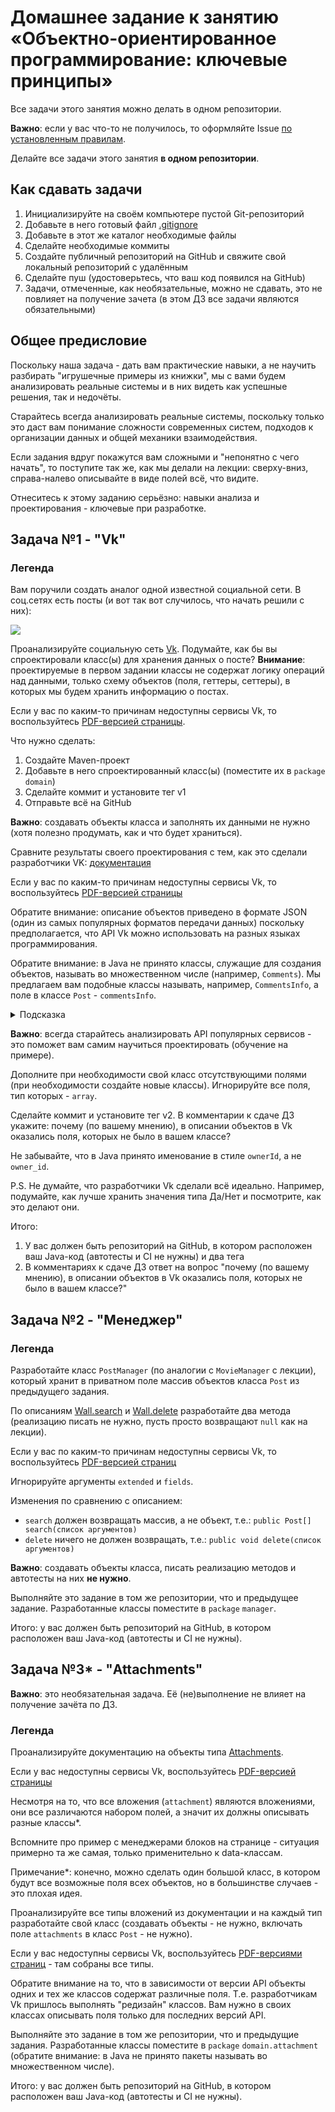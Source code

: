 # Домашнее задание к занятию «Объектно-ориентированное программирование: ключевые принципы»

Все задачи этого занятия можно делать в одном репозитории.

**Важно**: если у вас что-то не получилось, то оформляйте Issue [по установленным правилам](../report-requirements.md).

Делайте все задачи этого занятия **в одном репозитории**.

## Как сдавать задачи

1. Инициализируйте на своём компьютере пустой Git-репозиторий
1. Добавьте в него готовый файл [.gitignore](../.gitignore)
1. Добавьте в этот же каталог необходимые файлы
1. Сделайте необходимые коммиты
1. Создайте публичный репозиторий на GitHub и свяжите свой локальный репозиторий с удалённым
1. Сделайте пуш (удостоверьтесь, что ваш код появился на GitHub)
1. Задачи, отмеченные, как необязательные, можно не сдавать, это не повлияет на получение зачета (в этом ДЗ все задачи являются обязательными)

## Общее предисловие

Поскольку наша задача - дать вам практические навыки, а не научить разбирать "игрушечные примеры из книжки", мы с вами будем анализировать реальные системы и в них видеть как успешные решения, так и недочёты.

Старайтесь всегда анализировать реальные системы, поскольку только это даст вам понимание сложности современных систем, подходов к организации данных и общей механики взаимодействия.

Если задания вдруг покажутся вам сложными и "непонятно с чего начать", то поступите так же, как мы делали на лекции: сверху-вниз, справа-налево описывайте в виде полей всё, что видите.

Отнеситесь к этому заданию серьёзно: навыки анализа и проектирования - ключевые при разработке.

## Задача №1 - "Vk"

### Легенда

Вам поручили создать аналог одной известной социальной сети. В соц.сетях есть посты (и вот так вот случилось, что начать решили с них):

![](assets/vk-regular.png)

Проанализируйте социальную сеть [Vk](https://vk.com/netology). Подумайте, как бы вы спроектировали класс(ы) для хранения данных о посте?
**Внимание**: проектируемые в первом задании классы не содержат логику операций над данными, только схему объектов (поля, геттеры, сеттеры), в которых мы будем хранить информацию о постах.

Если у вас по каким-то причинам недоступны сервисы Vk, то воспользуйтесь [PDF-версией страницы](assets/VK.pdf).

Что нужно сделать:
1. Создайте Maven-проект
1. Добавьте в него спроектированный класс(ы) (поместите их в `package` `domain`)
1. Сделайте коммит и установите тег v1
1. Отправьте всё на GitHub

**Важно**: создавать объекты класса и заполнять их данными не нужно (хотя полезно продумать, как и что будет храниться).

Сравните результаты своего проектирования с тем, как это сделали разработчики VK: [документация](https://vk.com/dev/objects/post)

Если у вас по каким-то причинам недоступны сервисы Vk, то воспользуйтесь [PDF-версией страницы](assets/post.pdf)

Обратите внимание: описание объектов приведено в формате JSON (один из самых популярных форматов передачи данных) поскольку предполагается, что API Vk можно использовать на разных языках программирования.

Обратите внимание: в Java не принято классы, служащие для создания объектов, называть во множественном числе (например, `Comments`). Мы предлагаем вам подобные классы называть, например, `CommentsInfo`, а поле в классе `Post` - `commentsInfo`.

<details>
  <summary>Подсказка</summary>
  
  Это должно выглядеть примерно так:
  
  ```java
  // файл Post.java
  public class Post {
    private int id;
    ...
    private CommentsInfo commentsInfo;
    ...
    // + get/set на все поля
  }
  ```
  ```java
  // файл CommentsInfo.java
  public class CommentsInfo {
    private int count;
    private boolean canPost;
    ...
    // + get/set на все поля
  }
  ```
</details>

**Важно**: всегда старайтесь анализировать API популярных сервисов - это поможет вам самим научиться проектировать (обучение на примере).

Дополните при необходимости свой класс отсутствующими полями (при необходимости создайте новые классы). Игнорируйте все поля, тип которых - `array`.

Сделайте коммит и установите тег v2. В комментарии к сдаче ДЗ укажите: почему (по вашему мнению), в описании объектов в Vk оказались поля, которых не было в вашем классе?

Не забывайте, что в Java принято именование в стиле `ownerId`, а не `owner_id`.

P.S. Не думайте, что разработчики Vk сделали всё идеально. Например, подумайте, как лучше хранить значения типа Да/Нет и посмотрите, как это делают они.

Итого:
1. У вас должен быть репозиторий на GitHub, в котором расположен ваш Java-код (автотесты и CI не нужны) и два тега
1. В комментариях к сдаче ДЗ ответ на вопрос "почему (по вашему мнению), в описании объектов в Vk оказались поля, которых не было в вашем классе?" 

## Задача №2 - "Менеджер"

### Легенда

Разработайте класс `PostManager` (по аналогии с `MovieManager` с лекции), который хранит в приватном поле массив объектов класса `Post` из предыдущего задания.

По описаниям [Wall.search](https://vk.com/dev/wall.search) и [Wall.delete](https://vk.com/dev/wall.delete) разработайте два метода (реализацию писать не нужно, пусть просто возвращают `null` как на лекции). 

Если у вас по каким-то причинам недоступны сервисы Vk, то воспользуйтесь [PDF-версией страниц](assets/manager)

Игнорируйте аргументы `extended` и `fields`.

Изменения по сравнению с описанием:
* `search` должен возвращать массив, а не объект, т.е.: `public Post[] search(список аргументов)`
* `delete` ничего не должен возвращать, т.е.: `public void delete(список аргументов)`

**Важно**: создавать объекты класса, писать реализацию методов и автотесты на них **не нужно**.

Выполняйте это задание в том же репозитории, что и предыдущее задание. Разработанные классы поместите в `package` `manager`.

Итого: у вас должен быть репозиторий на GitHub, в котором расположен ваш Java-код (автотесты и CI не нужны).

## Задача №3* - "Attachments"

**Важно**: это необязательная задача. Её (не)выполнение не влияет на получение зачёта по ДЗ.

### Легенда

Проанализируйте документацию на объекты типа [Attachments](https://vk.com/dev/objects/attachments_w).

Если у вас недоступны сервисы Vk, воспользуйтесь [PDF-версией страницы](assets/attachments/attachments.pdf)

Несмотря на то, что все вложения (`attachment`) являются вложениями, они все различаются набором полей, а значит их должны описывать разные классы*.

Вспомните про пример с менеджерами блоков на странице - ситуация примерно та же самая, только применительно к data-классам.

Примечание*: конечно, можно сделать один большой класс, в котором будут все возможные поля всех объектов, но в большинстве случаев - это плохая идея.

Проанализируйте все типы вложений из документации и на каждый тип разработайте свой класс (создавать объекты - не нужно, включать поле `attachments` в класс `Post` - не нужно).

Если у вас недоступны сервисы Vk, воспользуйтесь [PDF-версиями страниц](assets/attachments) - там собраны все типы.

Обратите внимание на то, что в зависимости от версии API объекты одних и тех же классов содержат различные поля. Т.е. разработчикам Vk пришлось выполнять "редизайн" классов. Вам нужно в своих классах описывать поля только для последних версий API.

Выполняйте это задание в том же репозитории, что и предыдущие задания. Разработанные классы поместите в `package` `domain.attachment` (обратите внимание: в Java не принято пакеты называть во множественном числе).

Итого: у вас должен быть репозиторий на GitHub, в котором расположен ваш Java-код (автотесты и CI не нужны).
